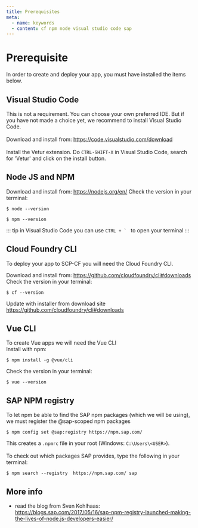 ```yaml
---
title: Prerequisites
meta:
  - name: keywords
  - content: cf npm node visual studio code sap
---
```


# Prerequisite 

In order to create and deploy your app, you must have installed the items below.<br>


## Visual Studio Code 

This is not a requirement. You can choose your own preferred IDE. But if you have not made a choice yet, we recommend to install Visual Studio Code.<br><br>
Download and install from: <https://code.visualstudio.com/download><br>
<br>
Install the Vetur extension. Do `CTRL-SHIFT-X` in Visual Studio Code, search for 'Vetur' and click on the install button.

## Node JS and NPM

Download and install from: <https://nodejs.org/en/>
Check the version in your terminal:
```shell
$ node --version
```
```shell
$ npm --version
```
::: tip
in Visual Studio Code you can use ```CTRL + ` ``` to open your terminal
:::


## Cloud Foundry CLI

To deploy your app to SCP-CF you will need the Cloud Foundry CLI. 

Download and install from: <https://github.com/cloudfoundry/cli#downloads><br>
Check the version in your terminal:
```shell
$ cf --version
```
Update with installer from download site <https://github.com/cloudfoundry/cli#downloads>


## Vue CLI

To create Vue apps we will need the Vue CLI<br>
Install with npm:
```shell
$ npm install -g @vue/cli
```

Check the version in your terminal:
```
$ vue --version
```

## SAP NPM registry
To let npm be able to find the SAP npm packages (which we will be using), we must register the @sap-scoped npm packages
```
$ npm config set @sap:registry https://npm.sap.com/
```
This creates a `.npmrc` file in your root (Windows: `C:\Users\<USER>`).<br><br>
To check out which packages SAP provides, type the following in your terminal:
```
$ npm search --registry  https://npm.sap.com/ sap
```

## More info

* read the blog from Sven Kohlhaas: <https://blogs.sap.com/2017/05/16/sap-npm-registry-launched-making-the-lives-of-node.js-developers-easier/>

